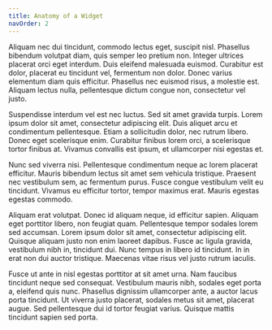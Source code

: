 ```yaml
---
title: Anatomy of a Widget
navOrder: 2
---
```

Aliquam nec dui tincidunt, commodo lectus eget, suscipit nisl. Phasellus bibendum volutpat diam, quis semper leo pretium non. Integer ultrices placerat orci eget interdum. Duis eleifend malesuada euismod. Curabitur est dolor, placerat eu tincidunt vel, fermentum non dolor. Donec varius elementum diam quis efficitur. Phasellus nec euismod risus, a molestie est. Aliquam lectus nulla, pellentesque dictum congue non, consectetur vel justo.

Suspendisse interdum vel est nec luctus. Sed sit amet gravida turpis. Lorem ipsum dolor sit amet, consectetur adipiscing elit. Duis aliquet arcu et condimentum pellentesque. Etiam a sollicitudin dolor, nec rutrum libero. Donec eget scelerisque enim. Curabitur finibus lorem orci, a scelerisque tortor finibus at. Vivamus convallis est ipsum, et ullamcorper nisi egestas et.

Nunc sed viverra nisi. Pellentesque condimentum neque ac lorem placerat efficitur. Mauris bibendum lectus sit amet sem vehicula tristique. Praesent nec vestibulum sem, ac fermentum purus. Fusce congue vestibulum velit eu tincidunt. Vivamus eu efficitur tortor, tempor maximus erat. Mauris egestas egestas commodo.

Aliquam erat volutpat. Donec id aliquam neque, id efficitur sapien. Aliquam eget porttitor libero, non feugiat quam. Pellentesque tempor sodales lorem sed accumsan. Lorem ipsum dolor sit amet, consectetur adipiscing elit. Quisque aliquam justo non enim laoreet dapibus. Fusce ac ligula gravida, vestibulum nibh in, tincidunt dui. Nunc tempus in libero id tincidunt. In in erat non dui auctor tristique. Maecenas vitae risus vel justo rutrum iaculis.

Fusce ut ante in nisl egestas porttitor at sit amet urna. Nam faucibus tincidunt neque sed consequat. Vestibulum mauris nibh, sodales eget porta a, eleifend quis nunc. Phasellus dignissim ullamcorper ante, a auctor lacus porta tincidunt. Ut viverra justo placerat, sodales metus sit amet, placerat augue. Sed pellentesque dui id tortor feugiat varius. Quisque mattis tincidunt sapien sed porta.

